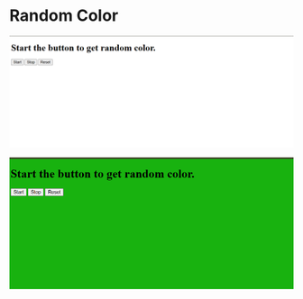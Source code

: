 # Random Color

![sc1](./images/Screenshot%202024-10-25%20212105.png)

![sc2](./images/Screenshot%202024-10-25%20212145.png)